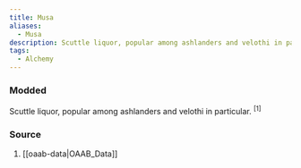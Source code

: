 ```yaml
---
title: Musa
aliases:
  - Musa
description: Scuttle liquor, popular among ashlanders and velothi in particular.
tags:
  - Alchemy
---
```

### Modded
Scuttle liquor, popular among ashlanders and velothi in particular. <sup>[1]</sup>
### Source
1. [[oaab-data|OAAB_Data]]